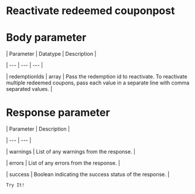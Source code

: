 # Reactivate redeemed couponpost

# Body parameter

| Parameter | Datatype | Description |

| --- | --- | --- |

| redemptionIds | array | Pass the redemption id to reactivate. To reactivate multiple redeemed coupons, pass each value in a separate line with comma separated values. |



# Response parameter

| Parameter | Description |

| --- | --- |

| warnings | List of any warnings from the response. |

| errors | List of any errors from the response. |

| success | Boolean indicating the success status of the response. |



`Try It!`